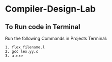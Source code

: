 # Compiler-Design-Lab

## To Run code in Terminal

Run the following Commands in Projects Terminal:
```
1. flex filename.l
2. gcc lex.yy.c
3. a.exe
```
